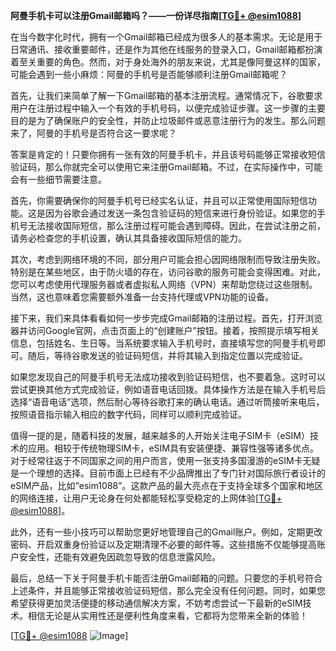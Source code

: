**阿曼手机卡可以注册Gmail邮箱吗？——一份详尽指南[[TG💪+ @esim1088](https://t.me/s/esim1088)]**

在当今数字化时代，拥有一个Gmail邮箱已经成为很多人的基本需求。无论是用于日常通讯、接收重要邮件，还是作为其他在线服务的登录入口，Gmail邮箱都扮演着至关重要的角色。然而，对于身处海外的朋友来说，尤其是像阿曼这样的国家，可能会遇到一些小麻烦：阿曼的手机号是否能够顺利注册Gmail邮箱呢？

首先，让我们来简单了解一下Gmail邮箱的基本注册流程。通常情况下，谷歌要求用户在注册过程中输入一个有效的手机号码，以便完成验证步骤。这一步骤的主要目的是为了确保账户的安全性，并防止垃圾邮件或恶意注册行为的发生。那么问题来了，阿曼的手机号是否符合这一要求呢？

答案是肯定的！只要你拥有一张有效的阿曼手机卡，并且该号码能够正常接收短信验证码，那么你就完全可以使用它来注册Gmail邮箱。不过，在实际操作中，可能会有一些细节需要注意。

首先，你需要确保你的阿曼手机号已经实名认证，并且可以正常使用国际短信功能。这是因为谷歌会通过发送一条包含验证码的短信来进行身份验证。如果您的手机号无法接收国际短信，那么注册过程可能会遇到障碍。因此，在尝试注册之前，请务必检查您的手机设置，确认其具备接收国际短信的能力。

其次，考虑到网络环境的不同，部分用户可能会担心因网络限制而导致注册失败。特别是在某些地区，由于防火墙的存在，访问谷歌的服务可能会变得困难。对此，您可以考虑使用代理服务器或者虚拟私人网络（VPN）来帮助您绕过这些限制。当然，这也意味着您需要额外准备一台支持代理或VPN功能的设备。

接下来，我们来具体看看如何一步步完成Gmail邮箱的注册过程。首先，打开浏览器并访问Google官网，点击页面上的“创建账户”按钮。接着，按照提示填写相关信息，包括姓名、生日等。当系统要求输入手机号时，直接填写您的阿曼手机号即可。随后，等待谷歌发送的验证码短信，并将其输入到指定位置以完成验证。

如果您发现自己的阿曼手机号无法成功接收到验证码短信，也不要着急。这时可以尝试更换其他方式完成验证，例如语音电话回拨。具体操作方法是在输入手机号后选择“语音电话”选项，然后耐心等待谷歌打来的确认电话。通过听筒接听来电后，按照语音指示输入相应的数字代码，同样可以顺利完成验证。

值得一提的是，随着科技的发展，越来越多的人开始关注电子SIM卡（eSIM）技术的应用。相较于传统物理SIM卡，eSIM具有安装便捷、兼容性强等诸多优点。对于经常往返于不同国家之间的用户而言，使用一张支持多国漫游的eSIM卡无疑是一个理想的选择。目前市面上已经有不少品牌推出了专门针对国际旅行者设计的eSIM产品，比如“esim1088”。这款产品的最大亮点在于支持全球多个国家和地区的网络连接，让用户无论身在何处都能轻松享受稳定的上网体验[[TG💪+ @esim1088](https://t.me/s/esim1088)]。

此外，还有一些小技巧可以帮助您更好地管理自己的Gmail账户。例如，定期更改密码、开启双重身份验证以及定期清理不必要的邮件等。这些措施不仅能够提高账户安全性，还能有效避免因疏忽导致的信息泄露风险。

最后，总结一下关于阿曼手机卡能否注册Gmail邮箱的问题。只要您的手机号符合上述条件，并且能够正常接收验证码短信，那么完全没有任何问题。同时，如果您希望获得更加灵活便捷的移动通信解决方案，不妨考虑尝试一下最新的eSIM技术。相信无论是从实用性还是便利性角度来看，它都将为您带来全新的体验！

[[TG💪+ @esim1088](https://t.me/s/esim1088) ![Image](https://i.postimg.cc/4NQfJmqS/Snipaste-2025-05-13-00-14-12.png)]